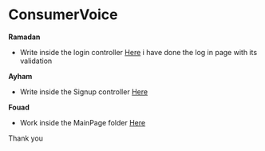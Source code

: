 # ConsumerVoice

**Ramadan**

- Write inside the login controller 
[Here](https://github.com/brave3d/ConsumerVoice/blob/master/www/templates/themes/authentication/js/controllers.js)
i have done the log in page with its validation 


**Ayham**

- Write inside the Signup controller 
[Here](https://github.com/brave3d/ConsumerVoice/blob/master/www/templates/themes/authentication/js/controllers.js)


**Fouad**

- Work inside the MainPage folder 
[Here](https://github.com/brave3d/ConsumerVoice/tree/master/www/templates/themes/main-page)


Thank you
